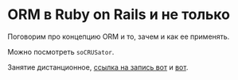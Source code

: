 # ORM в Ruby on Rails и не только

Поговорим про концепцию ORM и то, зачем и как ее применять.

Можно посмотреть `soCRUSator`.

Занятие дистанционное, [ссылка на запись вот](https://cloud.mail.ru/public/2VBL/4VG9uKgQq) и [вот](https://cloud.mail.ru/public/5oyb/3bAnSdaNz).
